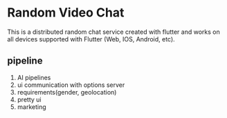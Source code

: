 # Random Video Chat

This is a distributed random chat service created with flutter and works on all devices supported with Flutter (Web, IOS, Android, etc).

## pipeline

1. AI pipelines
2. ui communication with options server
3. requirements(gender, geolocation)
4. pretty ui
5. marketing
